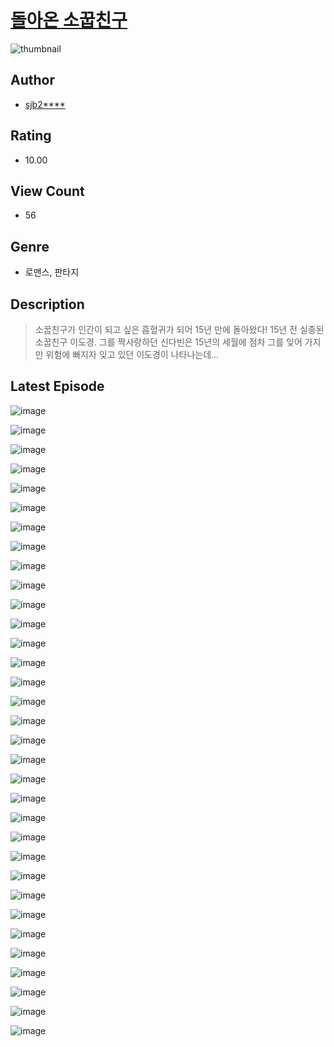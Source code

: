 # [돌아온 소꿉친구](https://comic.naver.com/challenge/list?titleId=811211)
![thumbnail](https://image-comic.pstatic.net/user_contents_data/challenge_comic/2023/05/25/306259/upload_3760846964325298741_480x623.jpeg)

## Author
- [sjb2****](https://comic.naver.com/artistTitle?id=306259)

## Rating
- 10.00

## View Count
- 56

## Genre
- 로맨스, 판타지

## Description
> 소꿉친구가 인간이 되고 싶은 흡혈귀가 되어 15년 만에 돌아왔다! 15년 전 실종된 소꿉친구 이도경. 그를 짝사랑하던 신다빈은 15년의 세월에 점차 그를 잊어 가지만 위험에 빠지자 잊고 있던 이도경이 나타나는데...


## Latest Episode
![image](https://image-comic.pstatic.net/user_contents_data/challenge_comic/2023/05/25/306259/upload_3474584721805227826.jpeg)

![image](https://image-comic.pstatic.net/user_contents_data/challenge_comic/2023/05/25/306259/upload_3977022838785074786.jpeg)

![image](https://image-comic.pstatic.net/user_contents_data/challenge_comic/2023/05/25/306259/upload_3919088682123212132.jpeg)

![image](https://image-comic.pstatic.net/user_contents_data/challenge_comic/2023/05/25/306259/upload_7147883736894628402.jpeg)

![image](https://image-comic.pstatic.net/user_contents_data/challenge_comic/2023/05/25/306259/upload_3544955652037685298.jpeg)

![image](https://image-comic.pstatic.net/user_contents_data/challenge_comic/2023/05/25/306259/upload_3472387691347784248.jpeg)

![image](https://image-comic.pstatic.net/user_contents_data/challenge_comic/2023/05/25/306259/upload_7090130608641893220.jpeg)

![image](https://image-comic.pstatic.net/user_contents_data/challenge_comic/2023/05/25/306259/upload_3991424456162620513.jpeg)

![image](https://image-comic.pstatic.net/user_contents_data/challenge_comic/2023/05/25/306259/upload_3905858047464465204.jpeg)

![image](https://image-comic.pstatic.net/user_contents_data/challenge_comic/2023/05/25/306259/upload_7305231345513804849.jpeg)

![image](https://image-comic.pstatic.net/user_contents_data/challenge_comic/2023/05/25/306259/upload_3774920531986572344.jpeg)

![image](https://image-comic.pstatic.net/user_contents_data/challenge_comic/2023/05/25/306259/upload_3906084546910107700.jpeg)

![image](https://image-comic.pstatic.net/user_contents_data/challenge_comic/2023/05/25/306259/upload_3559032497648121190.jpeg)

![image](https://image-comic.pstatic.net/user_contents_data/challenge_comic/2023/05/25/306259/upload_4123437092853461557.jpeg)

![image](https://image-comic.pstatic.net/user_contents_data/challenge_comic/2023/05/25/306259/upload_3631081282721558885.jpeg)

![image](https://image-comic.pstatic.net/user_contents_data/challenge_comic/2023/05/25/306259/upload_3689399598418573624.jpeg)

![image](https://image-comic.pstatic.net/user_contents_data/challenge_comic/2023/05/25/306259/upload_7004277618357121334.jpeg)

![image](https://image-comic.pstatic.net/user_contents_data/challenge_comic/2023/05/25/306259/upload_7306024089890743139.jpeg)

![image](https://image-comic.pstatic.net/user_contents_data/challenge_comic/2023/05/25/306259/upload_7378412644746934325.jpeg)

![image](https://image-comic.pstatic.net/user_contents_data/challenge_comic/2023/05/25/306259/upload_7149801083306979892.jpeg)

![image](https://image-comic.pstatic.net/user_contents_data/challenge_comic/2023/05/25/306259/upload_3702915684425163619.jpeg)

![image](https://image-comic.pstatic.net/user_contents_data/challenge_comic/2023/05/25/306259/upload_7220221492404302646.jpeg)

![image](https://image-comic.pstatic.net/user_contents_data/challenge_comic/2023/05/25/306259/upload_3703708432292012601.jpeg)

![image](https://image-comic.pstatic.net/user_contents_data/challenge_comic/2023/05/25/306259/upload_3834876879588110389.jpeg)

![image](https://image-comic.pstatic.net/user_contents_data/challenge_comic/2023/05/25/306259/upload_3978146534598993250.jpeg)

![image](https://image-comic.pstatic.net/user_contents_data/challenge_comic/2023/05/25/306259/upload_3906416599421628517.jpeg)

![image](https://image-comic.pstatic.net/user_contents_data/challenge_comic/2023/05/25/306259/upload_3688506614587865144.jpeg)

![image](https://image-comic.pstatic.net/user_contents_data/challenge_comic/2023/05/25/306259/upload_3847869791350371125.jpeg)

![image](https://image-comic.pstatic.net/user_contents_data/challenge_comic/2023/05/25/306259/upload_3617010866663220536.jpeg)

![image](https://image-comic.pstatic.net/user_contents_data/challenge_comic/2023/05/25/306259/upload_3978711684350226787.jpeg)

![image](https://image-comic.pstatic.net/user_contents_data/challenge_comic/2023/05/25/306259/upload_3905518289815091250.jpeg)

![image](https://image-comic.pstatic.net/user_contents_data/challenge_comic/2023/05/25/306259/upload_4121410731595084898.jpeg)

![image](https://image-comic.pstatic.net/user_contents_data/challenge_comic/2023/05/25/306259/upload_7233450850585305651.jpeg)

